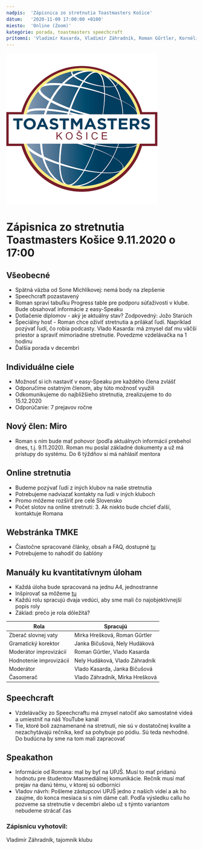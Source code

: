 ```yaml
---
nadpis:  'Zápisnica zo stretnutia Toastmasters Košice'
dátum:   '2020-11-09 17:00:00 +0100'
miesto:  'Online (Zoom)'
kategórie: porada, toastmasters speechcraft
prítomní: 'Vladimír Kasarda, Vladimír Záhradník, Roman Gűrtler, Kornélia Hudáková, Miroslava Hrešková, Jana Bičušová'
---
```


![alt text][logo]
# Zápisnica zo stretnutia Toastmasters Košice 9.11.2020 o 17:00

## Všeobecné
- Spätná väzba od Sone Michlíkovej: nemá body na zlepšenie
- Speechcraft pozastavený
- Roman spraví tabuľku Progress table pre podporu súťaživosti v klube. Bude obsahovať informácie z easy-Speaku
- Dotlačenie diplomov - aký je aktuálny stav? Zodpovedný: Jožo Starúch
- Špeciálny hosť - Roman chce oživiť stretnutia a prilákať ľudí. Napríklad pozývať ľudí, čo robia podcasty. Vlado Kasarda: má zmysel dať mu väčší priestor a spraviť mimoriadne stretnutie. Povedzme vzdelávačka na 1 hodinu
- Ďalšia porada v decembri

## Individuálne ciele
- Možnosť si ich nastaviť v easy-Speaku pre každého člena zvlášť
- Odporučíme ostatným členom, aby túto možnosť využili
- Odkomunikujeme do najbližšieho stretnutia, zrealizujeme to do 15.12.2020
- Odporúčanie: 7 prejavov ročne

## Nový člen: Miro
- Roman s ním bude mať pohovor (podľa aktuálnych informácií prebehol dnes, t.j. 9.11.2020). Roman mu poslal základné dokumenty a už má prístupy do systému. Do 6 týždňov si má nahlásiť mentora

## Online stretnutia
- Budeme pozývať ľudí z iných klubov na naše stretnutia
- Potrebujeme nadviazať kontakty na ľudí v iných kluboch
- Promo môžeme rozšíriť pre celé Slovensko
- Počet slotov na online stretnutí: 3. Ak niekto bude chcieť ďalší, kontaktuje Romana

## Webstránka TMKE
- Čiastočne spracované články, obsah a FAQ, dostupné [tu](https://github.com/toastmasters-kosice/PR/tree/main/web)
- Potrebujeme to nahodiť do šablóny

## Manuály ku kvantitatívnym úloham
- Každá úloha bude spracovaná na jednu A4, jednostranne
- Inšpirovať sa môžeme [tu](https://slovenski.toastmasters.sk/stretnutia/role-na-stretnuti)
- Každú rolu spracujú dvaja vedúci, aby sme mali čo najobjektívnejší popis roly
- Základ: prečo je rola dôležitá?

| Rola                    | Spracujú                        |
|-------------------------|---------------------------------|
| Zberač slovnej vaty     | Mirka Hrešková, Roman Gűrtler   |
| Gramatický korektor     | Janka Bičušová, Nely Hudáková   |
| Moderátor improvizácií  | Roman Gűrtler, Vlado Kasarda    |
| Hodnotenie improvizácií | Nely Hudáková, Vlado Záhradník  |
| Moderátor               | Vlado Kasarda, Janka Bičušová   |
| Časomerač               | Vlado Záhradník, Mirka Hrešková |

## Speechcraft
- Vzdelávačky zo Speechcraftu má zmysel natočiť ako samostatné videá a umiestniť na náš YouTube kanál
- Tie, ktoré boli zaznamenané na stretnutí, nie sú v dostatočnej kvalite a nezachytávajú rečníka, keď sa pohybuje po pódiu. Sú teda nevhodné. Do budúcna by sme na tom mali zapracovať

## Speakathon
- Informácie od Romana: mal by byť na UPJŠ. Musí to mať pridanú hodnotu pre študentov Masmediálnej komunikácie. Rečník musí mať prejav na danú tému, v ktorej sú odborníci
- Vladov návrh: Pošleme zástupcovi UPJŠ jedno z našich videí a ak ho zaujme, do konca mesiaca si s ním dáme call. Podľa výsledku callu ho pozveme sa stretnutie v decembri alebo už s týmto variantom nebudeme strácať čas

### Zápisnicu vyhotovil:
Vladimír Záhradník,
tajomník klubu

[logo]: https://github.com/toastmasters-kosice/graficke-podklady/raw/main/Log%C3%A1/%C5%A0tandardn%C3%A9%20zmen%C5%A1en%C3%A9%20logo%20TMKE.png "Logo Toastmasters Košice"
